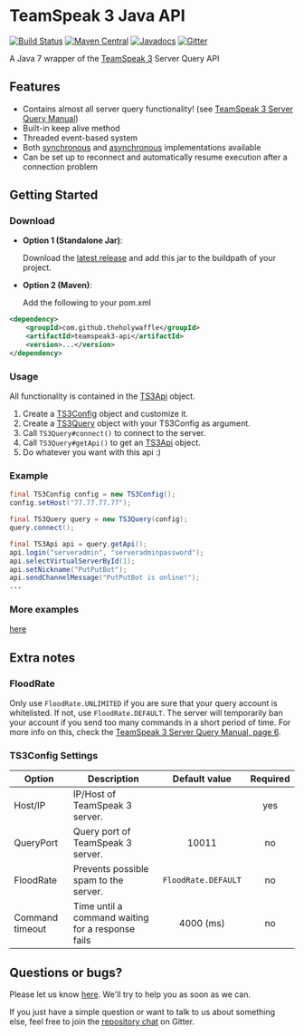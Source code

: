 TeamSpeak 3 Java API
====================
[![Build Status](https://travis-ci.org/TheHolyWaffle/TeamSpeak-3-Java-API.svg)](https://travis-ci.org/TheHolyWaffle/TeamSpeak-3-Java-API) [![Maven Central](https://img.shields.io/maven-central/v/com.github.theholywaffle/teamspeak3-api.svg)](http://search.maven.org/#search%7Cga%7C1%7Cg%3A%22com.github.theholywaffle%22%20a%3A%22teamspeak3-api%22) [![Javadocs](http://www.javadoc.io/badge/com.github.theholywaffle/teamspeak3-api.svg)](http://www.javadoc.io/doc/com.github.theholywaffle/teamspeak3-api) [![Gitter](https://badges.gitter.im/Join%20Chat.svg)](https://gitter.im/TheHolyWaffle/TeamSpeak-3-Java-API?utm_source=badge&utm_medium=badge&utm_campaign=pr-badge)

A Java 7 wrapper of the [TeamSpeak 3](http://media.teamspeak.com/ts3_literature/TeamSpeak%203%20Server%20Query%20Manual.pdf)  Server Query API

## Features

- Contains almost all server query functionality! (see [TeamSpeak 3 Server Query Manual](http://media.teamspeak.com/ts3_literature/TeamSpeak%203%20Server%20Query%20Manual.pdf))
- Built-in keep alive method
- Threaded event-based system
- Both [synchronous](src/main/java/com/github/theholywaffle/teamspeak3/TS3Api.java) and [asynchronous](src/main/java/com/github/theholywaffle/teamspeak3/TS3ApiAsync.java) implementations available
- Can be set up to reconnect and automatically resume execution after a connection problem

## Getting Started

### Download

- **Option 1 (Standalone Jar)**: 

   Download the [latest release](https://search.maven.org/remote_content?g=com.github.theholywaffle&a=teamspeak3-api&v=LATEST&c=with-dependencies) and add this jar to the buildpath of your project.

- **Option 2 (Maven)**: 

   Add the following to your pom.xml

```xml
<dependency>
	<groupId>com.github.theholywaffle</groupId>
	<artifactId>teamspeak3-api</artifactId>
	<version>...</version>
</dependency>
```

### Usage

All functionality is contained in the [TS3Api](src/main/java/com/github/theholywaffle/teamspeak3/TS3Api.java) object.

1. Create a [TS3Config](src/main/java/com/github/theholywaffle/teamspeak3/TS3Config.java) object and customize it.
2. Create a [TS3Query](src/main/java/com/github/theholywaffle/teamspeak3/TS3Query.java) object with your TS3Config as argument.
3. Call `TS3Query#connect()` to connect to the server.
4. Call `TS3Query#getApi()` to get an [TS3Api](src/main/java/com/github/theholywaffle/teamspeak3/TS3Api.java) object.
5. Do whatever you want with this api :)


### Example

```java
final TS3Config config = new TS3Config();
config.setHost("77.77.77.77");

final TS3Query query = new TS3Query(config);
query.connect();

final TS3Api api = query.getApi();
api.login("serveradmin", "serveradminpassword");
api.selectVirtualServerById(1);
api.setNickname("PutPutBot");
api.sendChannelMessage("PutPutBot is online!");
...
```

### More examples

[here](example)

## Extra notes

### FloodRate

Only use `FloodRate.UNLIMITED` if you are sure that your query account is whitelisted. If not, use `FloodRate.DEFAULT`. The server will temporarily ban your account if you send too many commands in a short period of time. For more info on this, check the [TeamSpeak 3 Server Query Manual, page 6](http://media.teamspeak.com/ts3_literature/TeamSpeak%203%20Server%20Query%20Manual.pdf#page=6).

### TS3Config Settings

|Option | Description | Default value | Required |
|--- | --- |:---:|:---:|
|Host/IP | IP/Host of TeamSpeak 3 server.|  | yes |
|QueryPort | Query port of TeamSpeak 3 server. | 10011 | no |
|FloodRate | Prevents possible spam to the server. | `FloodRate.DEFAULT` | no |
|Command timeout | Time until a command waiting for a response fails | 4000 (ms) | no |

## Questions or bugs?

Please let us know [here](../../issues). We'll try to help you as soon as we can.

If you just have a simple question or want to talk to us about something else, feel free to join the [repository chat](https://gitter.im/TheHolyWaffle/TeamSpeak-3-Java-API) on Gitter.
